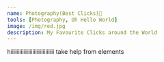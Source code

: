 ```yaml
---
name: Photography(Best Clicks)📸
tools: [Photography, Oh Hello World]
image: /img/red.jpg
description: My Favourite Clicks around the World
---
```


hiiiiiiiiiiiiiiiiiiiiiiiiiiiiii take help from elements